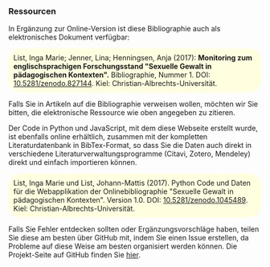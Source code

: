 ### Ressourcen

In Ergänzung zur Online-Version ist diese Bibliographie auch als elektronisches Dokument verfügbar:

<p style="background-color:LightYellow;padding:10px;border-radius:25px;">List, Inga Marie; Jenner, Lina; Henningsen, Anja (2017): <b>Monitoring zum englischsprachigen Forschungsstand "Sexuelle Gewalt in pädagogischen Kontexten".</b> Bibliographie, Nummer 1. DOI: <a href="http://doi.org/10.5281/zenodo.827144">10.5281/zenodo.827144</a>. Kiel: Christian-Albrechts-Universität.</p>

Falls Sie in Artikeln auf die Bibliographie verweisen wollen, möchten wir Sie bitten, die elektronische Ressource wie oben angegeben zu zitieren.

Der Code in Python und JavaScript, mit dem diese Webseite erstellt wurde, ist ebenfalls online erhältlich, zusammen mit der kompletten Literaturdatenbank in BibTex-Format, so dass Sie die Daten auch direkt in verschiedene Literaturverwaltungsprogramme (Citavi, Zotero, Mendeley) direkt und einfach importieren können.

<p style="background-color:LightYellow;padding:10px;border-radius:25px">
List, Inga Marie und List, Johann-Mattis (2017). Python Code und Daten für die Webapplikation der Onlinebibliographie "Sexuelle Gewalt in pädagogischen Kontexten". Version 1.0. DOI: <a href="https://doi.org/10.5281/zenodo.1045489">10.5281/zenodo.1045489</a>. Kiel: Christian-Albrechts-Universität.</p>

Falls Sie Fehler entdecken sollten oder Ergänzungsvorschläge haben, teilen Sie diese am besten über GitHub mit, indem Sie einen Issue erstellen, da Probleme auf diese Weise am besten organisiert werden können. Die Projekt-Seite auf GitHub finden Sie [hier](https://github.com/SeGePae/segepae).

 
